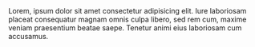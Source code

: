 ---
templateKey: user-page
path: /community/jon-doe

name: Jon Doe
body: >-
  Lorem, ipsum dolor sit amet consectetur adipisicing elit. Iure laboriosam placeat consequatur magnam omnis culpa libero, sed rem cum, maxime veniam praesentium beatae saepe. Tenetur animi eius laboriosam cum accusamus.
image: https://source.unsplash.com/collection/2068121/1920x1080
userRole: Senior Producer
avatar: http://i.pravatar.cc/300
tag: tutorial
newsTitle: Scopri di più
instagram:
  user: clockbeatsbrescia
instagramPhotos:
  - id: BndRVOTAUsf
  - id: BnXERRxFXXS
  - id: BnUfbKpgire
  - id: BnDt1NwDOaa
socials:
  instagram: https://instagram.com
  facebook: https://instagram.com
  soundcloud: https://instagram.com
  spotify: https://instagram.com
---